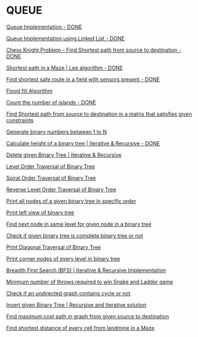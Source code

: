 # QUEUE

[Queue Implementation - DONE
](http://www.techiedelight.com/circular-queue-implementation-c/)

[Queue Implementation using Linked List - DONE
](http://www.techiedelight.com/queue-implementation-using-linked-list/)

[Chess Knight Problem – Find Shortest path from source to destination - DONE
](http://www.techiedelight.com/chess-knight-problem-find-shortest-path-source-destination/)

[Shortest path in a Maze | Lee algorithm - DONE
](http://www.techiedelight.com/lee-algorithm-shortest-path-in-a-maze/)

[Find shortest safe route in a field with sensors present - DONE
](http://www.techiedelight.com/find-shortest-safe-route-field-sensors-present/)

[Flood fill Algorithm
](http://www.techiedelight.com/flood-fill-algorithm/)

[Count the number of islands - DONE
](http://www.techiedelight.com/count-the-number-of-islands/)

[Find Shortest path from source to destination in a matrix that satisfies given constraints
](http://www.techiedelight.com/find-shortest-path-source-destination-matrix-satisfies-given-constraints/)

[Generate binary numbers between 1 to N
](http://www.techiedelight.com/generate-binary-numbers-1-n/)

[Calculate height of a binary tree | Iterative & Recursive - DONE
](http://www.techiedelight.com/calculate-height-binary-tree-iterative-recursive/)

[Delete given Binary Tree | Iterative & Recursive
](http://www.techiedelight.com/delete-given-binary-tree-iterative-recursive/)

[Level Order Traversal of Binary Tree
](http://www.techiedelight.com/level-order-traversal-binary-tree/)

[Spiral Order Traversal of Binary Tree
](http://www.techiedelight.com/spiral-order-traversal-binary-tree/)

[Reverse Level Order Traversal of Binary Tree
](http://www.techiedelight.com/reverse-level-order-traversal-binary-tree/)

[Print all nodes of a given binary tree in specific order
](http://www.techiedelight.com/print-nodes-binary-tree-specific-order/)

[Print left view of binary tree
](http://www.techiedelight.com/print-left-view-of-binary-tree/)

[Find next node in same level for given node in a binary tree
](http://www.techiedelight.com/find-next-node-in-same-level-binary-tree/)

[Check if given binary tree is complete binary tree or not
](http://www.techiedelight.com/check-given-binary-tree-complete-binary-tree-not/)

[Print Diagonal Traversal of Binary Tree
](http://www.techiedelight.com/print-diagonal-traversal-binary-tree/)

[Print corner nodes of every level in binary tree
](http://www.techiedelight.com/print-corner-nodes-every-level-binary-tree/)

[Breadth First Search (BFS) | Iterative & Recursive Implementation
](http://www.techiedelight.com/breadth-first-search/)

[Minimum number of throws required to win Snake and Ladder game
](http://www.techiedelight.com/min-throws-required-to-win-snake-and-ladder-game/)

[Check if an undirected graph contains cycle or not
](http://www.techiedelight.com/check-undirected-graph-contains-cycle-not/)

[Invert given Binary Tree | Recursive and Iterative solution
](http://www.techiedelight.com/invert-binary-tree-recursive-iterative/)

[Find maximum cost path in graph from given source to destination
](http://www.techiedelight.com/maximum-cost-path-graph-source-destination/)

[Find shortest distance of every cell from landmine in a Maze](http://www.techiedelight.com/find-shortest-distance-every-cell-landmine-maze/)

